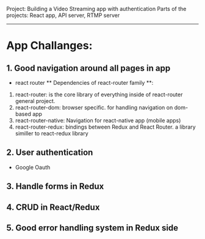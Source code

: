 Project: Building a Video Streaming app with authentication
Parts of the projects: React app, API server, RTMP server

---

# App Challanges:

## 1. Good navigation around all pages in app

- react router
  ** Dependencies of react-router family **:

1. react-router: is the core library of everything inside of react-router general project.
2. react-router-dom: browser specific. for handling navigation on dom-based app
3. react-router-native: Navigation for react-native app (mobile apps)
4. react-router-redux: bindings between Redux and React Router. a library similler to react-redux library

## 2. User authentication

- Google Oauth

## 3. Handle forms in Redux

## 4. CRUD in React/Redux

## 5. Good error handling system in Redux side
